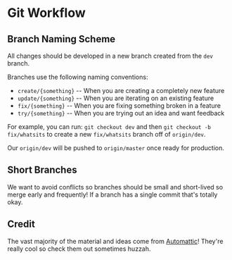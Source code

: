 # Git Workflow

## Branch Naming Scheme

All changes should be developed in a new branch created from the `dev` branch.

Branches use the following naming conventions:

* `create/{something}` -- When you are creating a completely new feature
* `update/{something}` -- When you are iterating on an existing feature
* `fix/{something}` -- When you are fixing something broken in a feature
* `try/{something}` -- When you are trying out an idea and want feedback

For example, you can run: `git checkout dev` and then `git checkout -b fix/whatsits` to create a new `fix/whatsits` branch off of `origin/dev`.

Our `origin/dev` will be pushed to `origin/master` once ready for production.

## Short Branches

We want to avoid conflicts so branches should be small and short-lived so merge early and frequently! If a branch has a single commit that's totally okay.

## Credit

The vast majority of the material and ideas come from [Automattic](https://github.com/Automattic/wp-calypso/blob/master/docs/git-workflow.md#branch-naming-scheme)! They're really cool so check them out sometimes huzzah.